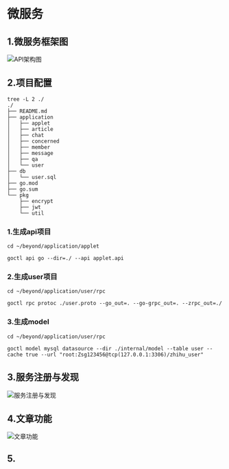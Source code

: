 # 微服务

## 1.微服务框架图

![API架构图](https://github.com/nddwl/zhihu/blob/master/png/apiGateway.png)

## 2.项目配置

~~~ssss
tree -L 2 ./
./
├── README.md
├── application
│   ├── applet
│   ├── article
│   ├── chat
│   ├── concerned
│   ├── member
│   ├── message
│   ├── qa
│   └── user
├── db
│   └── user.sql
├── go.mod
├── go.sum
└── pkg
    ├── encrypt
    ├── jwt
    └── util
~~~

### 1.生成api项目

~~~shell
cd ~/beyond/application/applet

goctl api go --dir=./ --api applet.api
~~~

### 2.生成user项目

~~~shell
cd ~/beyond/application/user/rpc

goctl rpc protoc ./user.proto --go_out=. --go-grpc_out=. --zrpc_out=./
~~~

### 3.生成model

~~~shell
cd ~/beyond/application/user/rpc

goctl model mysql datasource --dir ./internal/model --table user --cache true --url "root:Zsg123456@tcp(127.0.0.1:3306)/zhihu_user"
~~~



## 3.服务注册与发现

![服务注册与发现](https://github.com/nddwl/zhihu/blob/master/png/server.png)

## 4.文章功能

![文章功能](https://github.com/nddwl/zhihu/blob/master/png/article.png)

## 5.


